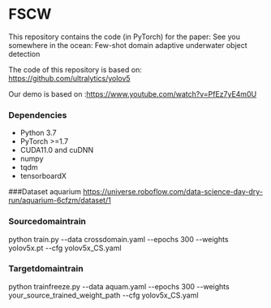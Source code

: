 # FSCW

This repository contains the code (in PyTorch) for the paper:
See you somewhere in the ocean: Few-shot domain adaptive underwater object detection

The code of this repository is based on: https://github.com/ultralytics/yolov5

Our demo is based on :https://www.youtube.com/watch?v=PfEz7yE4m0U

### Dependencies

- Python 3.7
- PyTorch >=1.7
- CUDA11.0 and cuDNN
- numpy
- tqdm
- tensorboardX

###Dataset
aquarium https://universe.roboflow.com/data-science-day-dry-run/aquarium-6cfzm/dataset/1

### Sourcedomaintrain 
python train.py --data crossdomain.yaml --epochs 300 --weights yolov5x.pt --cfg yolov5x_CS.yaml

### Targetdomaintrain 
python trainfreeze.py --data aquam.yaml --epochs 300 --weights your_source_trained_weight_path --cfg yolov5x_CS.yaml
